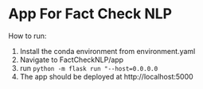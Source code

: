# App For Fact Check NLP

How to run:

1. Install the conda environment from environment.yaml
2. Navigate to FactCheckNLP/app
3. run `python -m flask run "--host=0.0.0.0`
4. The app should be deployed at http://localhost:5000